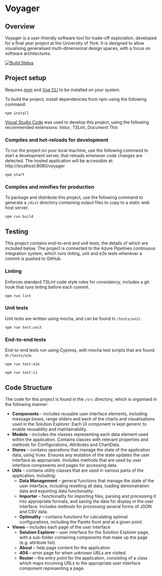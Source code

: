 # Voyager

## Overview
  Voyager is a user-friendly software tool for trade-off exploration, developed for a final year project at the University of York. It is designed to allow visualising generalised multi-dimensional design spaces, with a focus on software architectures.

[![Build Status](https://dev.azure.com/jasonmash/voyager/_apis/build/status/jasonmash.voyager?branchName=master)](https://dev.azure.com/jasonmash/voyager/_build/latest?definitionId=3&branchName=master)


## Project setup
Requires [npm](https://www.npmjs.com/get-npm) and [Vue CLI](https://cli.vuejs.org) to be installed on your system.

To build the project, install dependencies from npm using the following command:
```
npm install
```

[Visual Studio Code](https://code.visualstudio.com) was used to develop this project, using the following recommended extensions: *Vetur*, *TSLint*, *Document This*

### Compiles and hot-reloads for development
To run the project on your local machine, use the following command to start a development server, that reloads whenever code changes are detected. The hosted application will be accessible at: http://localhost:8080/voyager
```
npm start
```

### Compiles and minifies for production
To package and distribute this project, use the following command to generate a `/dist` directory containing output files to copy to a static web host server.
```
npm run build
```

## Testing
This project contains end-to-end and unit tests, the details of which are included below. The project is connected to the Azure Pipelines continuous integration system, which runs linting, unit and e2e tests whenever a commit is pushed to GitHub.
### Linting
Enforces standard TSLint code style rules for consistency, includes a git hook that runs linting before each commit.
```
npm run lint
```

### Unit tests
Unit tests are written using mocha, and can be found in `/tests/unit`.
```
npm run test:unit
```

### End-to-end tests
End-to-end tests run using Cypress, with mocha test scripts that are found in `/tests/e2e`.
```
npm run test:e2e

npm run test:ci
```

## Code Structure
The code for this project is found in the `/src` directory, which is organised in the following manner:
- **Components** - includes reusable user interface elements, including message boxes, range sliders and each of the charts and visualisations used in the Solution Explorer. Each UI component is kept generic to enable reusability and maintainability.
- **Models** – includes the classes representing each data element used within the application. Contains classes with relevant properties and methods for Configurations, Attributes and ChartData.
- **Stores** – contains operations that manage the state of the application data, using Vuex. Ensures any mutation of the state updates the user interface as appropriate. Includes methods that are used by user interface components and pages for accessing data.
- **Utils** – contains utility classes that are used in various parts of the application, including:
  - **Data Management** – general functions that manage the state of the user interface, including resetting all data, loading demonstration data and exporting data functionality.
  - **Importer** – functionality for importing files, parsing and processing it into appropriate formats, and saving the data for display in the user interface. Includes methods for processing several forms of JSON and CSV data.
  - **Optimality** – contains functions for calculating optimal configurations, including the Pareto front and at a given point.
- **Views** – includes each page of the user interface
  - **Solution Explorer** – user interface for the Solution Explorer page, with a sub-folder containing components that make up the page (e.g. attribute list).
  - **About** – help page content for the application
  - **404** – error page for when unknown URLs are visited.
  - **Router** – the entry point for the application, consisting of a class which maps incoming URLs to the appropriate user interface component representing a page.